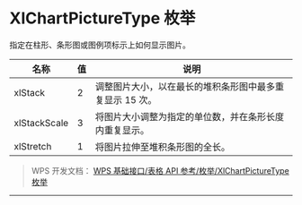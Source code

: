 # XlChartPictureType 枚举

指定在柱形、条形图或图例项标示上如何显示图片。

| 名称         | 值  | 说明                                                     |
|--------------|-----|----------------------------------------------------------|
| xlStack      | 2   | 调整图片大小，以在最长的堆积条形图中最多重复显示 15 次。 |
| xlStackScale | 3   | 将图片大小调整为指定的单位数，并在条形长度内重复显示。   |
| xlStretch    | 1   | 将图片拉伸至堆积条形图的全长。                           |

> WPS 开发文档： [WPS 基础接口/表格 API 参考/枚举/XlChartPictureType 枚举](https://qn.cache.wpscdn.cn/encs/doc/office_v19/topics/WPS%20%E5%9F%BA%E7%A1%80%E6%8E%A5%E5%8F%A3/%E8%A1%A8%E6%A0%BC%20API%20%E5%8F%82%E8%80%83/%E6%9E%9A%E4%B8%BE/XlChartPictureType%20%E6%9E%9A%E4%B8%BE.html)

------------------------------------------------------------------------
